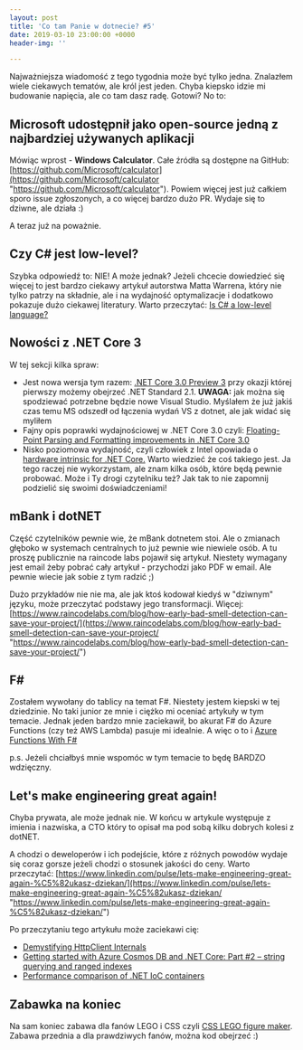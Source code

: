 ```yaml
---
layout: post
title: 'Co tam Panie w dotnecie? #5'
date: 2019-03-10 23:00:00 +0000
header-img: ''

---
```

Najważniejsza wiadomość z tego tygodnia może być tylko jedna. Znalazłem wiele ciekawych tematów, ale król jest jeden. Chyba kiepsko idzie mi budowanie napięcia, ale co tam dasz radę. Gotowi? No to:

## Microsoft udostępnił jako open-source jedną z najbardziej używanych aplikacji

Mówiąc wprost - **Windows Calculator**. Całe źródła są dostępne na GitHub: [https://github.com/Microsoft/calculator](https://github.com/Microsoft/calculator "https://github.com/Microsoft/calculator"). Powiem więcej jest już całkiem sporo issue zgłoszonych, a co więcej bardzo dużo PR. Wydaje się to dziwne, ale działa :)

A teraz już na poważnie.

## Czy C# jest low-level?

Szybka odpowiedź to: NIE! A może jednak? Jeżeli chcecie dowiedzieć się więcej to jest bardzo ciekawy artykuł autorstwa Matta Warrena, który nie tylko patrzy na składnie, ale i na wydajność optymalizacje i dodatkowo pokazuje dużo ciekawej literatury. Warto przeczytać: [Is C# a low-level language?](https://mattwarren.org/2019/03/01/Is-CSharp-a-low-level-language/)

## Nowości z .NET Core 3

W tej sekcji kilka spraw:

* Jest nowa wersja tym razem: [.NET Core 3.0 Preview 3](https://devblogs.microsoft.com/dotnet/announcing-net-core-3-preview-3/) przy okazji której pierwszy możemy obejrzeć .NET Standard 2.1. **UWAGA:** jak można się spodziewać potrzebne będzie nowe Visual Studio. Myślałem że już jakiś czas temu MS odszedł od łączenia wydań VS z dotnet, ale jak widać się myliłem
* Fajny opis poprawki wydajnościowej w .NET Core 3.0 czyli: [Floating-Point Parsing and Formatting improvements in .NET Core 3.0](https://devblogs.microsoft.com/dotnet/floating-point-parsing-and-formatting-improvements-in-net-core-3-0/)
* Nisko poziomowa wydajność, czyli człowiek z Intel opowiada o [hardware intrinsic for .NET Core.](https://fiigii.com/2019/03/03/Hardware-intrinsic-in-NET-Core-3-0-Introduction/) Warto wiedzieć że coś takiego jest. Ja tego raczej nie wykorzystam, ale znam kilka osób, które będą pewnie probować. Może i Ty drogi czytelniku też? Jak tak to nie zapomnij podzielić się swoimi doświadczeniami!

## mBank i dotNET

Część czytelników pewnie wie, że mBank dotnetem stoi. Ale o zmianach głęboko w systemach centralnych to już pewnie wie niewiele osób. A tu proszę publicznie na raincode labs pojawił się artykuł. Niestety wymagany jest email żeby pobrać cały artykuł - przychodzi jako PDF w email. Ale pewnie wiecie jak sobie z tym radzić ;)

Dużo przykładów nie nie ma, ale jak ktoś kodował kiedyś w "dziwnym" języku, może przeczytać podstawy jego transformacji. Więcej: [https://www.raincodelabs.com/blog/how-early-bad-smell-detection-can-save-your-project/](https://www.raincodelabs.com/blog/how-early-bad-smell-detection-can-save-your-project/ "https://www.raincodelabs.com/blog/how-early-bad-smell-detection-can-save-your-project/")

## F#

Zostałem wywołany do tablicy na temat F#. Niestety jestem kiepski w tej dziedzinie. No taki junior ze mnie i ciężko mi oceniać artykuły w tym temacie. Jednak jeden bardzo mnie zaciekawił, bo akurat F# do Azure Functions (czy też AWS Lambda) pasuje mi idealnie. A więc o to i [Azure Functions With F#](https://www.aaron-powell.com/posts/2019-03-05-azure-functions-with-fsharp/)

p.s. Jeżeli chciałbyś mnie wspomóc w tym temacie to będę BARDZO wdzięczny.

## Let's make engineering great again!

Chyba prywata, ale może jednak nie. W końcu w artykule występuje z imienia i nazwiska, a CTO który to opisał ma pod sobą kilku dobrych kolesi z dotNET.

A chodzi o deweloperów i ich podejście, które z różnych powodów wydaje się coraz gorsze jeżeli chodzi o stosunek jakości do ceny. Warto przeczytać: [https://www.linkedin.com/pulse/lets-make-engineering-great-again-%C5%82ukasz-dziekan/](https://www.linkedin.com/pulse/lets-make-engineering-great-again-%C5%82ukasz-dziekan/ "https://www.linkedin.com/pulse/lets-make-engineering-great-again-%C5%82ukasz-dziekan/")

Po przeczytaniu tego artykułu może zaciekawi cię:

* [Demystifying HttpClient Internals](https://www.stevejgordon.co.uk/demystifying-httpclient-internals-sendasync-flow-for-httprequestmessage)
* [Getting started with Azure Cosmos DB and .NET Core: Part #2 – string querying and ranged indexes](https://jeremylindsayni.wordpress.com/2019/03/03/getting-started-with-azure-cosmos-db-and-net-core-part-2-string-querying-and-ranged-indexes/)
* [Performance comparison of .NET IoC containers](https://github.com/danielpalme/IocPerformance)

## Zabawka na koniec

Na sam koniec zabawa dla fanów LEGO i CSS czyli [CSS LEGO figure maker](https://codepen.io/joshbader/full/MZMzjr). Zabawa przednia a dla prawdziwych fanów, można kod obejrzeć :)